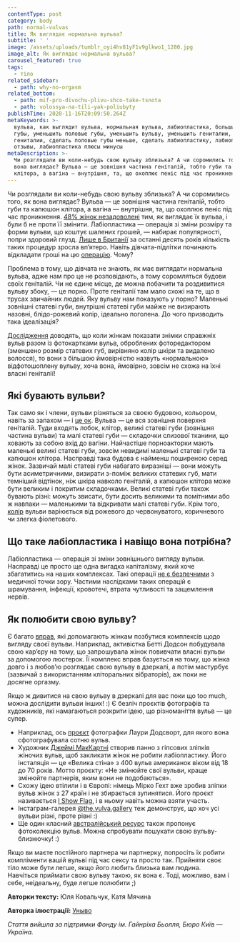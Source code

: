 ```yaml
---
contentType: post
category: body
path: normal-vulvas
title: Як виглядає нормальна вульва?
subtitle: ' '
image: /assets/uploads/tumblr_oyi4hv81yF1v9glkwo1_1280.jpg
image_alt: Як виглядає нормальна вульва?
carousel_featured: true
tags:
  - тіло
related_sidebar:
  - path: why-no-orgasm
related_bottom:
  - path: mif-pro-divochu-plivu-shco-take-tsnota
  - path: volossya-na-tili-yak-poliubyty
publishTime: 2020-11-16T20:09:50.264Z
metaKeywords: >-
  вульва, как выглядит вульва, нормальная вульва, лабиопластика, большие половые
  губы, уменьшить половые губы, уменьшить вульву, уменьшить гениталии, большие
  гениталии, сделать половые губы меньше, сделать лабиопластику, лабиопластика
  отзывы, лабиопластика плюсы минусы
metaDescription: >-
  Чи розглядали ви коли-небудь свою вульву зблизька? А чи соромились того, як
  вона виглядає? Вульва — це зовнішня частина геніталій, тобто губи та капюшон
  клітора, а вагіна — внутрішня, та, що охоплює пеніс під час проникнення.
---
```

Чи розглядали ви коли-небудь свою вульву зблизька? А чи соромились того, як вона виглядає? Вульва — це зовнішня частина геніталій, тобто губи та капюшон клітора, а вагіна — внутрішня, та, що охоплює пеніс під час проникнення. [48% жінок незадоволені](https://www.refinery29.com/en-us/2019/03/226659/vagina-attitudes-survey) тим, як виглядає їх вульва, і були б не проти її змінити. Лабіопластика — операція зі зміни розміру та форми вульви, що коштує шалених грошей, — набирає популярності, попри здоровий глузд. [Лише в Британії](https://obgyn.onlinelibrary.wiley.com/doi/full/10.1111/1471-0528.12578) за останні десять років кількість таких процедур зросла вп’ятеро. Навіть дівчата-підлітки починають відкладати гроші на цю [операцію](https://well.blogs.nytimes.com/2016/04/25/increase-in-teenage-genital-surgery-prompts-guidelines-for-doctors/?smid=tw-nytimes&smtyp=cur&_r=0). Чому? 

Проблема в тому, що дівчата не знають, як має виглядати нормальна вульва, адже нам про це не розповідають, а тому соромляться будови своїх геніталій. Чи не єдине місце, де можна побачити та роздивитися вульву збоку, — це порно. Проте геніталії там мало схожі на те, що в трусах звичайних людей.  Яку вульву нам показують у порно? Маленькі зовнішні статеві губи, внутрішні статеві губи майже не визирають назовні, блідо-рожевий колір, ідеально поголена. До чого призводить така ідеалізація?

[Дослідження](https://obgyn.onlinelibrary.wiley.com/doi/full/10.1111/1471-0528.12578) доводять, що коли жінкам показати знімки справжніх вульв разом із фотокартками вульв, оброблених фоторедактором (зменшено розмір статевих губ, вирівняно колір шкіри та видалено волосся), то вони з більшою ймовірністю назвуть «нормальною» відфотошоплену вульву, хоча вона, ймовірно, зовсім не схожа на їхні власні геніталії! 

## Які бувають вульви?

Так само як і члени, вульви різняться за своєю будовою, кольором, навіть за запахом — і [це ок](https://www.healthline.com/health/womens-health/lopsided-vagina#shape). Вульва — це вся зовнішня поверхня геніталій. Туди входять лобок, клітор, великі статеві губи (зовнішня частина вульви) та малі статеві губи — складочки слизової тканини, що ховають за собою вхід до вагіни. Найчастіше порноакторки мають маленькі великі статеві губи, зовсім невидимі маленькі статеві губи та капюшон клітора. Насправді така будова є найменш поширеною серед жінок. Зазвичай малі статеві губи набагато виразніші — вони можуть бути асиметричними, визирати з-поміж великих статевих губ, мати темніший відтінок, ніж шкіра навколо геніталій, а капюшон клітора може бути великим і покритим складочками. Великі статеві губи також бувають різні: можуть звисати, бути досить великими та помітними або ж навпаки — маленькими та відкривати малі статеві губи. Крім того, [колір](http://www.labialibrary.org.au/your-labia/are-my-labia-normal/) вульви варіюється від рожевого до червонуватого, коричневого чи злегка фіолетового. 

## Що таке лабіопластика і навіщо вона потрібна?

Лабіопластика — операція зі зміни зовнішнього вигляду вульви. Насправді це просто ще одна вигадка капіталізму, який хоче збагатитись на наших комплексах. Такі операції [не є безпечними](https://www.nature.com/articles/nrurol.2018.1) з медичної точки зору. Частими наслідками таких операцій є шрамування, інфекції, кровотечі, втрата чутливості та защемлення нервів. 

## Як полюбити свою вульву?

Є багато [вправ](https://www.dodsonandross.com), які допомагають жінкам позбутися комплексів щодо вигляду своєї вульви. Наприклад, активістка Бетті Додсон побудувала свою кар’єру на тому, що запрошувала жінок повивчати власні вульви за допомогою люстерок. Її комплекс вправ базується на тому, що жінка довго і з любов’ю розглядає свою вульву в дзеркалі, а потім мастурбує (зазвичай з використанням кліторальних вібраторів), аж поки не досягне оргазму. 

Якщо ж дивитися на свою вульву в дзеркалі для вас поки що too much, можна дослідити вульви інших! :) Є безліч проєктів фотографів та художників, які намагаються розкрити ідею, що різноманіття вульв — це супер. 

* Наприклад, ось [проєкт](https://www.bbc.co.uk/news/resources/idt-sh/Why_I_Photographed_100_Vulvas) фотографки Лаури Додсворт, для якого вона сфотографувала сотню вульв. 
* Художник [Джеймі МакКартні](https://jamiemccartney.com/portfolio/the-great-wall-of-vagina/) створив панно з гіпсових зліпків жіночих вульв, щоб закликати жінок не робити лабіопластику. Його інсталяція — це «Велика стіна» з 400 вульв американок віком від 18 до 70 років. Мотто проєкту: «Не змінюйте свої вульви, краще змінюйте партнерів, яким вони не подобаються». 
* Схожу ідею втілили і в Європі: німець Мірко Гехт вже зробив зліпки вульв жінок з 27 країн і не збирається зупинятися. Його проєкт називається [I Show Flag](https://www.ishowflag.com/gallery), і в ньому навіть можна взяти участь. 
* Інстаграм-галерея [@the.vulva.gallery](https://www.instagram.com/the.vulva.gallery/) теж демонструє, що хоч усі вульви різні, проте рівні :) 
* Ще один класний [австралійський ресурс](http://www.labialibrary.org.au/) також пропонує фотоколекцію вульв. Можна спробувати пошукати свою вульву-близнючку! :)

Якщо ви маєте постійного партнера чи партнерку, попросіть їх робити компліменти вашій вульві під час сексу та просто так. Прийняти своє тіло може бути легше, якщо його любить близька вам людина. Навчіться приймати свою вульву такою, як вона є. Тоді, можливо, вам і себе, неідеальну, буде легше полюбити ;)

**Авторки тексту:** Юля Ковальчук, Катя Мячина

**Авторка ілюстрації:** [Уныво](https://www.instagram.com/unyvo_/)

*Стаття вийшла за підтримки Фонду ім. Гайнріха Бьолля, Бюро Київ — Україна.*
